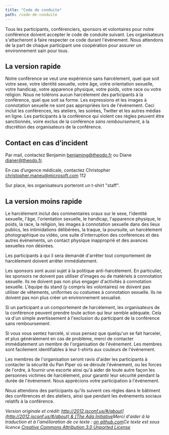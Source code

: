 ```yaml
---
title: "Code de conduite"
path: /code-de-conduite
---
```



Tous les participants, conférenciers, sponsors et volontaires pour notre conférence doivent accepter le code de conduite suivant. Les organisateurs s'attacheront à faire respecter ce code durant l'événement. Nous attendons de la part de chaque participant une coopération pour assurer un environnement sain pour tous.

## La version rapide

Notre conférence se veut une expérience sans harcèlement, quel que soit votre sexe, votre identité sexuelle, votre âge, votre orientation sexuelle, votre handicap, votre apparence physique, votre poids, votre race ou votre religion. Nous ne tolérons aucun harcèlement des participants à la conférence, quel que soit sa forme. Les expressions et les images à connotation sexuelle ne sont pas appropriées lors de l'événement. Ceci inclut les conférences, les ateliers, les soirées, Twitter et les autres médias en ligne. Les participants à la conférence qui violent ces règles peuvent être sanctionnés, voire exclus de la conférence *sans remboursement*, à la discrétion des organisateurs de la conférence.

## Contact en cas d’incident

Par mail, contactez Benjamin <benjaming@theodo.fr> ou Diane <dianer@theodo.fr>.

En cas d’urgence médicale, contactez Christopher <christopher.maneu@microsoft.com> 112

Sur place, les organisateurs porteront un t-shirt "staff".


## La version moins rapide

Le harcèlement inclut des commentaires oraux sur le sexe, l'identité sexuelle, l'âge, l'orientation sexuelle, le handicap, l'apparence physique, le poids, la race, la religion, les images à connotation sexuelle dans des lieux publics, les intimidations délibérées, la traque, la poursuite, un harcèlement photographique ou vidéo, une suite d'interruption des conférences et des autres événements, un contact physique inapproprié et des avances sexuelles non désirées.

Les participants à qui il sera demandé d'arrêter tout comportement de harcèlement doivent arrêter immédiatement.

Les sponsors sont aussi sujet à la politique anti-harcèlement. En particulier, les sponsors ne doivent pas utiliser d'images ou de matériels à connotation sexuelle. Ils ne doivent pas non plus engager d'activités à connotation sexuelle. L'équipe du stand (y compris les volontaires) ne doivent pas utiliser de vêtements, uniformes ou costumes à connotation sexuelle. Ils ne doivent pas non plus créer un environnement sexualisé.

Si un participant a un comportement de harcèlement, les organisateurs de la conférence peuvent prendre toute action qui leur semble adéquate. Cela va d'un simple avertissement à l'exclusion du participant de la conférence sans remboursement.

Si vous vous sentez harcelé, si vous pensez que quelqu'un se fait harceler, et plus généralement en cas de problème, merci de contacter immédiatement un membre de l'organisation de l'événement. Les membres sont facilement identifiables à leur t-shirts aux couleurs de l'événement.

Les membres de l'organisation seront ravis d'aider les participants à contacter la sécurité du Pan Piper où se déroule l'événement, ou les forces de l'ordre, à fournir une escorte ainsi qu'à aider de toute autre façon les personnes victimes de harcèlement, pour garantir leur sécurité pendant la durée de l'événement. Nous apprécions votre participation à l'événement.

Nous attendons des participants qu'ils suivent ces règles dans le bâtiment des conférences et des ateliers, ainsi que pendant les événements sociaux relatifs à la conférence.

*Version originale et crédit: [http://2012.jsconf.us/#/about](http://2012.jsconf.us/#/about) & [The Ada Initiative](http://geekfeminism.wikia.com/wiki/Conference_anti-harassment/Policy)Merci d'aider à la traduction et à l'amélioration de ce texte : [on github.com](https://github.com/confcodeofconduct/confcodeofconduct.com)Ce texte est sous licence [Creative Commons Attribution 3.0 Unported License](http://creativecommons.org/licenses/by/3.0/deed.en_US)*